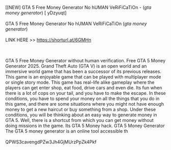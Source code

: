[[NEW] GTA 5 Free Money Generator No hUMAN VeRiFiCaTiOn - (*gta money generator*) [ yDzyuqt]
<br>
<br>GTA 5 Free Money Generator No hUMAN VeRiFiCaTiOn (*gta money generator*)
<br>
<br>LINK HERE >> https://shorturl.at/6GMHn

<br>
<br>GTA 5 Free Money Generator without human verification. Free GTA 5 Money Generator 2025. Grand Theft Auto (GTA V) is an open world and an immersive world game that has been a successor of its previous releases.  This game is an enjoyable game that can be played with multiplayer mode or single story mode.  This game has real-life alike gameplay where the players can get enter shop, eat food, drive cars and even die.  Its fun when there is a lot of cops on your tail, and you have to make the escape.  In these conditions, you have to spend your money on all the things that you do in this game, and there are some situations where you might not have enough money to get a new haircut or buy something from a shop.  Under these conditions, you will be thinking about an easy way to generate money in GTA 5.  Well, there is a shortcut from which you can get money without doing missions in the game.  Its GTA 5 Money hack.  GTA 5 Money Generator The GTA 5 money generator is an online tool accessible th
<br>
<br>QPWS3cavengdPZw3Jh4GjMUrzPpZk4Pkf
<br>
